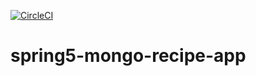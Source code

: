 [![CircleCI](https://circleci.com/gh/petrovale/spring5-mongo-recipe-app.svg?style=svg)](https://circleci.com/gh/petrovale/spring5-mongo-recipe-app)
# spring5-mongo-recipe-app
